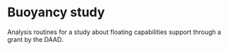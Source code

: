 # Buoyancy study

Analysis routines for a study about floating capabilities support through a grant by the DAAD.

